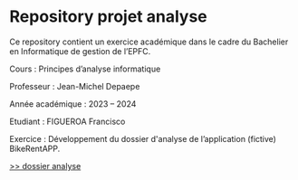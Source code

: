 # Repository projet analyse #

Ce repository contient un exercice académique dans le cadre du Bachelier en Informatique de gestion de l’EPFC. 

Cours : Principes d’analyse informatique 

Professeur : Jean-Michel Depaepe

Année académique : 2023 – 2024

Etudiant : FIGUEROA Francisco  

Exercice : Développement du dossier d'analyse de l’application (fictive) BikeRentAPP. 

[>> dossier analyse](./dossier-analyse/01-introduction.md)
